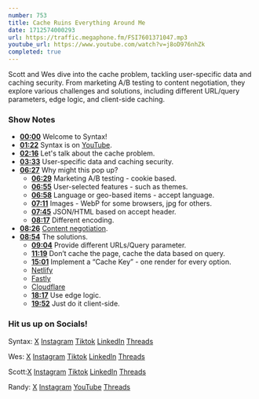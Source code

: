 ```yaml
---
number: 753
title: Cache Ruins Everything Around Me
date: 1712574000293
url: https://traffic.megaphone.fm/FSI7601371047.mp3
youtube_url: https://www.youtube.com/watch?v=j8oD976nhZk
completed: true
---
```


Scott and Wes dive into the cache problem, tackling user-specific data and caching security. From marketing A/B testing to content negotiation, they explore various challenges and solutions, including different URL/query parameters, edge logic, and client-side caching.

### Show Notes

* **[00:00](#t=00:00)** Welcome to Syntax!
* **[01:22](#t=01:22)** Syntax is on [YouTube](www.youtube.com/@syntaxfm).
* **[02:16](#t=02:16)** Let's talk about the cache problem.
* **[03:33](#t=03:33)** User-specific data and caching security.
* **[06:27](#t=06:27)** Why might this pop up?
    * **[06:29](#t=06:29)** Marketing A/B testing - cookie based.
    * **[06:55](#t=06:55)** User-selected features - such as themes.
    * **[06:58](#t=06:58)** Language or geo-based items - accept language.
    * **[07:11](#t=07:11)** Images - WebP for some browsers, jpg for others.
    * **[07:45](#t=07:45)** JSON/HTML based on accept header.
    * **[08:17](#t=08:17)** Different encoding.
* **[08:26](#t=08:26)** [Content negotiation](https://developer.mozilla.org/en-US/docs/Web/HTTP/Content_negotiation).
* **[08:54](#t=08:54)** The solutions.
    * **[09:04](#t=09:04)** Provide different URLs/Query parameter.
    * **[11:19](#t=11:19)** Don’t cache the page, cache the data based on query.
    * **[15:01](#t=15:01)** Implement a “Cache Key” - one render for every option.
    * [Netlify](https://www.netlify.com/blog/netlify-cache-key-variations/)
    * [Fastly](https://www.fastly.com/blog/getting-most-out-vary-fastly)
    * [Cloudflare](https://developers.cloudflare.com/cache/how-to/cache-keys/)
    * **[18:17](#t=18:17)** Use edge logic.
    * **[19:52](#t=19:52)** Just do it client-side.

### Hit us up on Socials!

Syntax: [X](https://twitter.com/syntaxfm) [Instagram](https://www.instagram.com/syntax_fm/) [Tiktok](https://www.tiktok.com/@syntaxfm) [LinkedIn](https://www.linkedin.com/company/96077407/admin/feed/posts/) [Threads](https://www.threads.net/@syntax_fm)

Wes: [X](https://twitter.com/wesbos) [Instagram](https://www.instagram.com/wesbos/) [Tiktok](https://www.tiktok.com/@wesbos) [LinkedIn](https://www.linkedin.com/in/wesbos/) [Threads](https://www.threads.net/@wesbos)

Scott:[X](https://twitter.com/stolinski) [Instagram](https://www.instagram.com/stolinski/) [Tiktok](https://www.tiktok.com/@stolinski) [LinkedIn](https://www.linkedin.com/in/stolinski/) [Threads](https://www.threads.net/@stolinski)

Randy: [X](https://twitter.com/randyrektor) [Instagram](https://www.instagram.com/randyrektor/) [YouTube](https://www.youtube.com/@randyrektor) [Threads](https://www.threads.net/@randyrektor)
